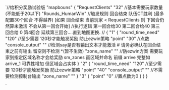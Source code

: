 `//给积分奖励试验版
"mapbouns"
{
	"RequestClients"		"32" //基本需要玩家数量 (不能低于20以下)
	"Rounds_HumanWin" 
	//触发规则 回合结束 队伍CT胜利 (最多配置30个回合 不得越界)   [如果 回合结束  当前玩家 < RequestClients 则 下回合仍然算未激活 不会从第一回合开始]
	//执行逻辑 第一回合给30 第二回合给40 第三回合给 0 第4回合 延续第三回合....直到地图更换.
	//
	{
		"1"
		{
			"round_time_need" "120" //至少需要 120秒才能触发奖励 防止ezwin策略
			"point" "30" //点数
			"console_output"  "" //检测say是否有输出文本才能激活 # 请务必确认在回合结束之前有输出 留空则不检测 *(暂不生效)
			"zone_name"  ""   //防ezwin方案 需要玩家到指定区域名称才会给奖励 sm_zones 画区域并命名 前缀 arrive 完整如 arrive_1 可靠性增加 但区域会占实体
		}
		"2"
		{
			"round_time_need" "120" //至少需要 120秒才能触发奖励 防止ezwin策略
			"point" "40"
			"console_output"  ""  //不需要检测控制台输出
			"zone_name"  ""
		}
		"3"
		{
			"point" "0" //置点数为0 
		}
	}
}

`
